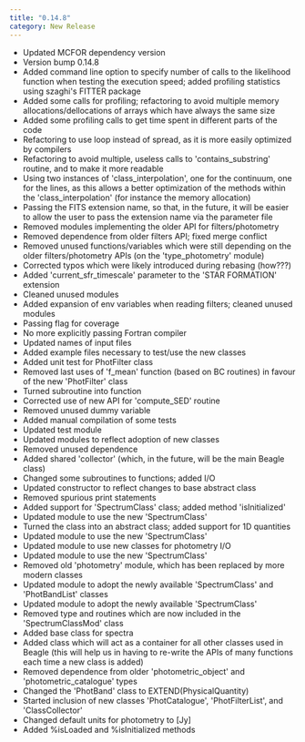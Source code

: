 ```yaml
---
title: "0.14.8"
category: New Release
---
```

- Updated MCFOR dependency version
- Version bump 0.14.8
- Added command line option to specify number of calls to the likelihood function when testing the execution speed; added profiling statistics using szaghi's FITTER package
- Added some calls for profiling; refactoring to avoid multiple memory allocations/dellocations of arrays which have always the same size
- Added some profiling calls to get time spent in different parts of the code
- Refactoring to use loop instead of spread, as it is more easily optimized by compilers
- Refactoring to avoid multiple, useless calls to 'contains_substring' routine, and to make it more readable
- Using two instances of 'class_interpolation', one for the continuum, one for the lines, as this allows a better optimization of the methods within the 'class_interpolation' (for instance the memory allocation)
- Passing the FITS extension name, so that, in the future, it will be easier to allow the user to pass the extension name via the parameter file
- Removed modules implementing the older API for filters/photometry
- Removed dependence from older filters API; fixed merge conflict
- Removed unused functions/variables which were still depending on the older filters/photometry APIs (on the 'type_photometry' module)
- Corrected typos which were likely introduced during rebasing (how???)
- Added 'current_sfr_timescale' parameter to the 'STAR FORMATION' extension
- Cleaned unused modules
- Added expansion of env variables when reading filters; cleaned unused modules
- Passing flag for coverage
- No more explicitly passing Fortran compiler
- Updated names of input files
- Added example files necessary to test/use the new classes
- Added unit test for PhotFilter class
- Removed last uses of 'f_mean' function (based on BC routines) in favour of the new 'PhotFilter' class
- Turned subroutine into function
- Corrected use of new API for 'compute_SED' routine
- Removed unused dummy variable
- Added manual compilation of some tests
- Updated test module
- Updated modules to reflect adoption of new classes
- Removed unused dependence
- Added shared 'collector' (which, in the future, will be the main Beagle class)
- Changed some subroutines to functions; added I/O
- Updated constructor to reflect changes to base abstract class
- Removed spurious print statements
- Added support for 'SpectrumClass' class; added method 'isInitialized'
- Updated module to use the new 'SpectrumClass'
- Turned the class into an abstract class; added support for 1D quantities
- Updated module to use the new 'SpectrumClass'
- Updated module to use new classes for photometry I/O
- Updated module to use the new 'SpectrumClass'
- Removed old 'photometry' module, which has been replaced by more modern classes
- Updated module to adopt the newly available 'SpectrumClass' and 'PhotBandList' classes
- Updated module to adopt the newly available 'SpectrumClass'
- Removed type and routines which are now included in the 'SpectrumClassMod' class
- Added base class for spectra
- Added class which will act as a container for all other classes used in Beagle (this will help us in having to re-write the APIs of many functions each time a new class is added)
- Removed dependence from older 'photometric_object' and 'photometric_catalogue' types
- Changed the 'PhotBand' class to EXTEND(PhysicalQuantity)
- Started inclusion of new classes 'PhotCatalogue', 'PhotFilterList', and 'ClassCollector'
- Changed default units for photometry to [Jy]
- Added %isLoaded and %isInitialized methods
